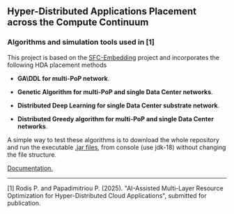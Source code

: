 ## Hyper-Distributed Applications Placement across the Compute Continuum

### Algorithms and simulation tools used in [1]

This project is based on the [SFC-Embedding](https://github.com/rodispantelis/SFC-Embedding) project 
and incorporates the following HDA placement methods

* **GA\DDL for multi-PoP network**.

* **Genetic Algorithm for multi-PoP and single Data Center networks**.

* **Distributed Deep Learning for single Data Center substrate network**. 

* **Distributed Greedy algorithm for multi-PoP and single Data Center networks**.

A simple way to test these algorithms is to download the whole repository and run the executable [.jar files](https://github.com/rodispantelis/HDA-Placement/tree/main/jar), 
from console (use jdk-18) without changing the file structure.

[Documentation.](https://rodispantelis.github.io/HDA-Placement/src)

---
[1] Rodis P. and Papadimitriou P. (2025). "AI-Assisted Multi-Layer Resource Optimization for Hyper-Distributed Cloud Applications", 
submitted for publication.



